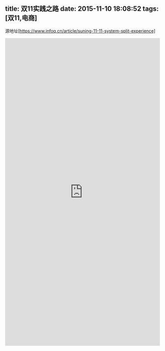 title: 双11实践之路
date: 2015-11-10 18:08:52
tags: [双11,电商]
---
源地址[https://www.infoq.cn/article/suning-11-11-system-split-experience]
<br/>
<!--more-->
<iframe src="https://www.infoq.cn/article/suning-11-11-system-split-experience" frameBorder="0" width="100%" scrolling="yes" height="1000px"></iframe>
